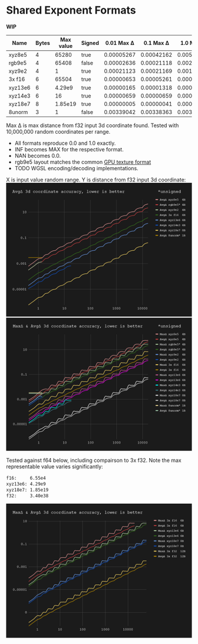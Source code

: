 # Shared Exponent Formats

**WIP**

| Name     | Bytes | Max value  | Signed | 0.01 Max Δ | 0.1 Max Δ  | 1.0 Max Δ  | 10.0 Max Δ | 1000 Max Δ | 10000 Max Δ |
| -------- | ----- | ---------- | ------ | ---------- | ---------- | ---------- | ---------- | ---------- | ----------- |
| xyz8e5   | 4     | 65280      | true   | 0.00005267 | 0.00042162 | 0.00582401 | 0.05401088 | 0.43168700 | 3.45184112  |
| rgb9e5   | 4     | 65408      | false  | 0.00002636 | 0.00021118 | 0.00288069 | 0.02697610 | 0.21562232 | 1.72821546  |
| xyz9e2   | 4     | 1          | true   | 0.00021123 | 0.00021169 | 0.00169017 |
| 3x f16   | 6     | 65504      | true   | 0.00000653 | 0.00005261 | 0.00042066 | 0.00667667 | 0.05379717 | 0.43026507  |
| xyz13e6  | 6     | 4.29e9     | true   | 0.00000165 | 0.00001318 | 0.00017735 | 0.00168843 | 0.01350524 | 0.10790101  |
| xyz14e3  | 6     | 16         | true   | 0.00000659 | 0.00000659 | 0.00005271 | 0.00084312 |
| xyz18e7  | 8     | 1.85e19    | true   | 0.00000005 | 0.00000041 | 0.00000532 | 0.00005286 | 0.00042286 | 0.00338291  |
| 8unorm   | 3     | 1          | false  | 0.00339042 | 0.00338363 | 0.00338270 |

Max Δ is max distance from f32 input 3d coordinate found. Tested with 10,000,000 random coordinates per range.

- All formats reproduce 0.0 and 1.0 exactly.
- INF becomes MAX for the respective format.
- NAN becomes 0.0.
- rgb9e5 layout matches the common [GPU texture format](https://registry.khronos.org/OpenGL/extensions/EXT/EXT_texture_shared_exponent.txt)
- TODO WGSL encoding/decoding implementations.

X is input value random range. Y is distance from f32 input 3d coordinate:
![demo](avg_delta.PNG)
![demo](max_avg_delta.PNG)

Tested against f64 below, including compairson to 3x f32. Note the max representable value varies significantly: 
```
f16:     6.55e4
xyz13e6: 4.29e9
xyz18e7: 1.85e19
f32:     3.40e38
```
![demo](max_avg_delta_f64.PNG)